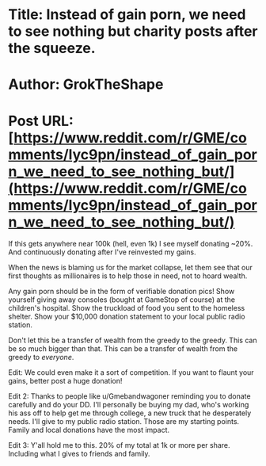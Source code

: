 # Title: Instead of gain porn, we need to see nothing but charity posts after the squeeze.
# Author: GrokTheShape
# Post URL: [https://www.reddit.com/r/GME/comments/lyc9pn/instead_of_gain_porn_we_need_to_see_nothing_but/](https://www.reddit.com/r/GME/comments/lyc9pn/instead_of_gain_porn_we_need_to_see_nothing_but/)


If this gets anywhere near 100k (hell, even 1k) I see myself donating ~20%. And continuously donating after I've reinvested my gains. 

When the news is blaming us for the market collapse, let them see that our first thoughts as millionaires is to help those in need, not to hoard wealth.

Any gain porn should be in the form of verifiable donation pics! Show yourself giving away consoles (bought at GameStop of course) at the children's hospital. Show the truckload of food you sent to the homeless shelter. Show your $10,000 donation statement to your local public radio station.

Don't let this be a transfer of wealth from the greedy to the greedy. This can be so much bigger than that. This can be a transfer of wealth from the greedy to *everyone*.

Edit: We could even make it a sort of competition. If you want to flaunt your gains, better post a huge donation!

Edit 2: Thanks to people like u/Gmebandwagoner reminding you to donate carefully and do your DD. I'll personally be buying my dad, who's working his ass off to help get me through college, a new truck that he desperately needs. I'll give to my public radio station. Those are my starting points. Family and local donations have the most impact.

Edit 3: Y'all hold me to this. 20% of my total at 1k or more per share. Including what I gives to friends and family.